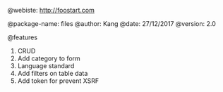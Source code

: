 @webiste: http://foostart.com

@package-name: files
@author: Kang
@date: 27/12/2017
@version: 2.0

@features

1. CRUD
2. Add category to form
3. Language standard
4. Add filters on table data
5. Add token for prevent XSRF